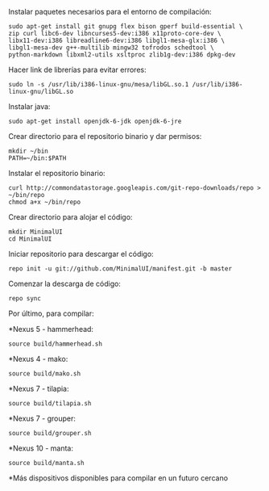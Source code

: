 Instalar paquetes necesarios para el entorno de compilación:

    sudo apt-get install git gnupg flex bison gperf build-essential \
    zip curl libc6-dev libncurses5-dev:i386 x11proto-core-dev \
    libx11-dev:i386 libreadline6-dev:i386 libgl1-mesa-glx:i386 \
    libgl1-mesa-dev g++-multilib mingw32 tofrodos schedtool \
    python-markdown libxml2-utils xsltproc zlib1g-dev:i386 dpkg-dev
    
Hacer link de librerías para evitar errores:

    sudo ln -s /usr/lib/i386-linux-gnu/mesa/libGL.so.1 /usr/lib/i386-linux-gnu/libGL.so
    
Instalar java:

    sudo apt-get install openjdk-6-jdk openjdk-6-jre
    
Crear directorio para el repositorio binario y dar permisos:

    mkdir ~/bin
    PATH=~/bin:$PATH
    
Instalar el repositorio binario:

    curl http://commondatastorage.googleapis.com/git-repo-downloads/repo > ~/bin/repo
    chmod a+x ~/bin/repo

Crear directorio para alojar el código:

    mkdir MinimalUI
    cd MinimalUI

Iniciar repositorio para descargar el código:

    repo init -u git://github.com/MinimalUI/manifest.git -b master
 
Comenzar la descarga de código:

    repo sync

Por último, para compilar:

*Nexus 5 - hammerhead:

    source build/hammerhead.sh

*Nexus 4 - mako:

    source build/mako.sh

*Nexus 7 - tilapia:

    source build/tilapia.sh

*Nexus 7 - grouper:

    source build/grouper.sh

*Nexus 10 - manta:

    source build/manta.sh

*Más dispositivos disponibles para compilar en un futuro cercano
